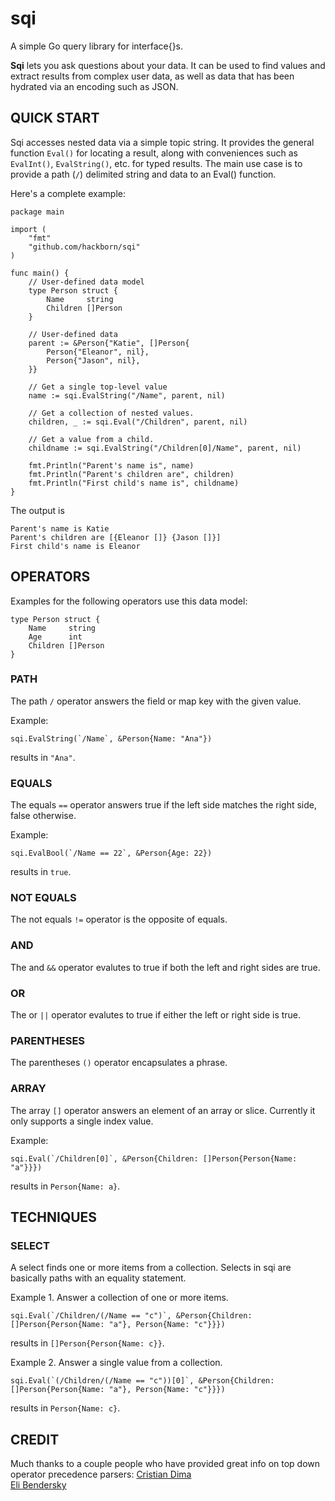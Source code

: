 # sqi
A simple Go query library for interface{}s.

**Sqi** lets you ask questions about your data. It can be used to find values and extract results from complex user data, as well as data that has been hydrated via an encoding such as JSON.

## QUICK START ##

Sqi accesses nested data via a simple topic string. It provides the general function `Eval()` for locating a result, along with conveniences such as `EvalInt()`, `EvalString()`, etc. for typed results. The main use case is to provide a path (`/`) delimited string and data to an Eval() function.

Here's a complete example:


```
package main

import (
	"fmt"
	"github.com/hackborn/sqi"
)

func main() {
	// User-defined data model
	type Person struct {
		Name     string
		Children []Person
	}

	// User-defined data
	parent := &Person{"Katie", []Person{
		Person{"Eleanor", nil},
		Person{"Jason", nil},
	}}

	// Get a single top-level value
	name := sqi.EvalString("/Name", parent, nil)

	// Get a collection of nested values.
	children, _ := sqi.Eval("/Children", parent, nil)

	// Get a value from a child.
	childname := sqi.EvalString("/Children[0]/Name", parent, nil)

	fmt.Println("Parent's name is", name)
	fmt.Println("Parent's children are", children)
	fmt.Println("First child's name is", childname)
}
```

The output is
```
Parent's name is Katie
Parent's children are [{Eleanor []} {Jason []}]
First child's name is Eleanor
```

## OPERATORS ##

Examples for the following operators use this data model:

```
type Person struct {
	Name     string
	Age      int
	Children []Person
}
```

### PATH ###

The path `/` operator answers the field or map key with the given value.

Example:
```
sqi.EvalString(`/Name`, &Person{Name: "Ana"})
```
results in `"Ana"`.

### EQUALS ###

The equals `==` operator answers true if the left side matches the right side, false otherwise.

Example:
```
sqi.EvalBool(`/Name == 22`, &Person{Age: 22})
```
results in `true`.

### NOT EQUALS ###

The not equals `!=` operator is the opposite of equals.

### AND ###

The and `&&` operator evalutes to true if both the left and right sides are true.

### OR ###

The or `||` operator evalutes to true if either the left or right side is true.

### PARENTHESES ###

The parentheses `()` operator encapsulates a phrase.

### ARRAY ###

The array `[]` operator answers an element of an array or slice. Currently it only supports a single index value.

Example:
```
sqi.Eval(`/Children[0]`, &Person{Children: []Person{Person{Name: "a"}}})
```
results in `Person{Name: a}`.

## TECHNIQUES ##

### SELECT ###

A select finds one or more items from a collection. Selects in sqi are basically paths with an equality statement.

Example 1. Answer a collection of one or more items.
```
sqi.Eval(`/Children/(/Name == "c")`, &Person{Children: []Person{Person{Name: "a"}, Person{Name: "c"}}})
```
results in `[]Person{Person{Name: c}}`.

Example 2. Answer a single value from a collection.
```
sqi.Eval(`(/Children/(/Name == "c"))[0]`, &Person{Children: []Person{Person{Name: "a"}, Person{Name: "c"}}})
```
results in `Person{Name: c}`.

## CREDIT ##

Much thanks to a couple people who have provided great info on top down operator precedence parsers:
[Cristian Dima](http://www.cristiandima.com/top-down-operator-precedence-parsing-in-go)<br/>
[Eli Bendersky](https://eli.thegreenplace.net/2010/01/02/top-down-operator-precedence-parsing)